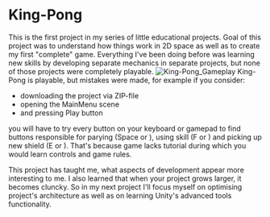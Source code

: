 # King-Pong

This is the first project in my series of little educational projects. Goal of this project was to understand how things work in 2D space as well as to create my first "complete" game.
Everything I've been doing before was learning new skills by developing separate mechanics in separate projects, but none of those projects were completely playable.
![King-Pong_Gameplay](https://github.com/AlkatrazFromMajula/King-Pong/assets/61757792/f7d13409-047e-4260-86db-41dfd8b68b72)
King-Pong is playable, but mistakes were made, for example if you consider:

- downloading the project via ZIP-file
- opening the MainMenu scene
- and pressing Play button

you will have to try every button on your keyboard or gamepad to find buttons responsible for parying (Space or ), using skill (F or ) and picking up new shield (E or ). That's because
game lacks tutorial during which you would learn controls and game rules.

This project has taught me, what aspects of development appear more interesting to me. I also learned that when your project grows larger, it becomes cluncky. So in my next project I'll
focus myself on optimising project's architecture as well as on learning Unity's advanced tools functionality.
